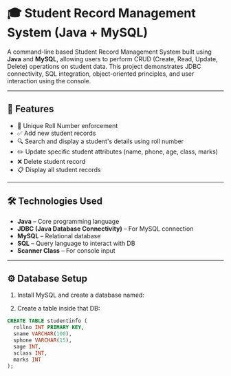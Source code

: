 # 🎓 Student Record Management System (Java + MySQL)

A command-line based Student Record Management System built using **Java** and **MySQL**, allowing users to perform CRUD (Create, Read, Update, Delete) operations on student data. This project demonstrates JDBC connectivity, SQL integration, object-oriented principles, and user interaction using the console.

---

## 📌 Features

- 🔐 Unique Roll Number enforcement
- ✅ Add new student records
- 🔍 Search and display a student's details using roll number
- ✏️ Update specific student attributes (name, phone, age, class, marks)
- ❌ Delete student record
- 📋 Display all student records

---

## 🛠️ Technologies Used

- **Java** – Core programming language
- **JDBC (Java Database Connectivity)** – For MySQL connection
- **MySQL** – Relational database
- **SQL** – Query language to interact with DB
- **Scanner Class** – For console input

---

## ⚙️ Database Setup

1. Install MySQL and create a database named:

2. Create a table inside that DB:
```sql
CREATE TABLE studentinfo (
  rollno INT PRIMARY KEY,
  sname VARCHAR(100),
  sphone VARCHAR(15),
  sage INT,
  sclass INT,
  marks INT
);

